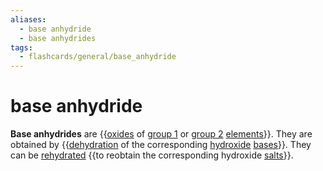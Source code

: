```yaml
---
aliases:
  - base anhydride
  - base anhydrides
tags:
  - flashcards/general/base_anhydride
---
```


# base anhydride

__Base anhydrides__ are {{[oxides](oxide.md) of [group 1](group%20(periodic%20table).md#^group-1) or [group 2](alkaline%20earth%20metal.md) [elements](chemical%20element.md)}}. They are obtained by {{[dehydration](dehydration%20reaction.md) of the corresponding [hydroxide](hydroxide.md) [bases](base%20(chemistry).md)}}. They can be [rehydrated](hydration%20reaction.md) {{to reobtain the corresponding hydroxide [salts](salt%20(chemistry).md)}}. <!--SR:!2025-01-28,446,290!2024-12-10,437,290!2025-06-28,612,330-->
